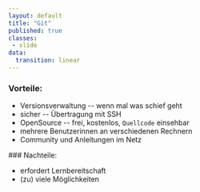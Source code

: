 ```yaml
---
layout: default
title: "Git"
published: true
classes:
 - slide
data:
  transition: linear
---
```


### Vorteile:

* Versionsverwaltung -- wenn mal was schief geht
* sicher -- Übertragung mit SSH
* OpenSource -- frei, kostenlos, `Quellcode` einsehbar
* mehrere Benutzerinnen an verschiedenen Rechnern
* Community und Anleitungen im Netz

<div markdown="1" class="fragment">
### Nachteile:

* erfordert Lernbereitschaft
* (zu) viele Möglichkeiten
</div>
